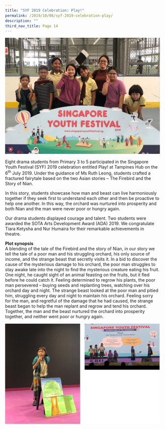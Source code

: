 ```yaml
---
title: "SYF 2019 Celebration: Play!"
permalink: /2019/10/08/syf-2019-celebration-play/
description: ""
third_nav_title: Page 14
---
```

<img src="/images/UOUR8868-1024x768.jpg">
<p>Eight drama students from Primary 3 to 5 participated in the Singapore Youth Festival (SYF) 2019 celebration entitled Play! at Tampines Hub on the 6<sup>th</sup>&nbsp;July 2019. Under the guidance of Ms Ruth Leong, students crafted a fractured fairytale based on the two Asian stories – The Firebird and the Story of Nian.</p>
<p>In this story, students showcase how man and beast can live harmoniously together if they seek first to understand each other and then be proactive to help one another. In this way, the orchard was nurtured into prosperity and both Nian and the man were never poor or hungry again.</p>
<p>Our drama students displayed courage and talent. Two students were awarded the SOTA Arts Development Award (ADA) 2019. We congratulate Tiara Ketysha and Nur Humaira for their remarkable achievements in theatre.</p>
<p><strong>Plot synopsis</strong><br>A blending of the tale of the Firebird and the story of Nian, in our story we tell the tale of a poor man and his struggling orchard, his only source of income, and the strange beast that secretly visits it. In a bid to discover the cause of the mysterious damage to his orchard, the poor man struggles to stay awake late into the night to find the mysterious creature eating his fruit. One night, he caught sight of an animal feasting on the fruits, but it fled before he could catch it. Feeling determined to regrow his plants, the poor man persevered – buying seeds and replanting trees, watching over his orchard day and night. The strange beast looked at the poor man and pitied him, struggling every day and night to maintain his orchard. Feeling sorry for the man, and regretful of the damage that he had caused, the strange beast began to help the man replant and regrow and tend his orchard. Together, the man and the beast nurtured the orchard into prosperity together, and neither went poor or hungry again.</p>
<img src="/images/syfact.png">